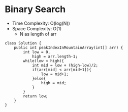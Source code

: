 # Binary Search
* Time Complexity: O(log(N))
* Space Complexity: O(1)
	* N as length of arr
```
class Solution {
    public int peakIndexInMountainArray(int[] arr) {
        int low = 0,
            high = arr.length-1;
        while(low < high){
            int mid = low + (high-low)/2;
            if(arr[mid] < arr[mid+1]){
                low = mid+1;
            }else{
                high = mid;
            }
        }
        return low;
    }
}
```